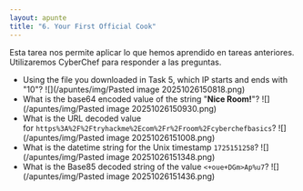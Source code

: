 ```yaml
---
layout: apunte
title: "6. Your First Official Cook"
---
```


Esta tarea nos permite aplicar lo que hemos aprendido en tareas anteriores. Utilizaremos CyberChef para responder a las preguntas.

- Using the file you downloaded in Task 5, which IP starts and ends with "10"?
  ![](/apuntes/img/Pasted image 20251026150818.png)
- What is the base64 encoded value of the string "**Nice Room!**"?
  ![](/apuntes/img/Pasted image 20251026150930.png)
- What is the URL decoded value for `https%3A%2F%2Ftryhackme%2Ecom%2Fr%2Froom%2Fcyberchefbasics`?
  ![](/apuntes/img/Pasted image 20251026151008.png)
- What is the datetime string for the Unix timestamp `1725151258`?
  ![](/apuntes/img/Pasted image 20251026151348.png)
- What is the Base85 decoded string of the value `<+oue+DGm>Ap%u7`?
  ![](/apuntes/img/Pasted image 20251026151436.png)